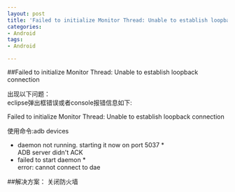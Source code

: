 ```yaml
---
layout: post
title: 'Failed to initialize Monitor Thread: Unable to establish loopback connection'
categories:
- Android
tags:
- Android

---
```


##Failed to initialize Monitor Thread: Unable to establish loopback connection

出现以下问题：  
eclipse弹出框错误或者console报错信息如下:  

Failed to initialize Monitor Thread: Unable to establish loopback connection  

使用命令:adb devices  
* daemon not running. starting it now on port 5037 *  
ADB server didn't ACK  
* failed to start daemon *  
error: cannot connect to dae  


##解决方案：
关闭防火墙